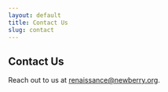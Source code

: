 ```yaml
---
layout: default
title: Contact Us
slug: contact
---
```


## Contact Us

Reach out to us at renaissance@newberry.org.

